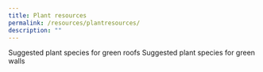 ```yaml
---
title: Plant resources
permalink: /resources/plantresources/
description: ""
---
```

Suggested plant species for green roofs
Suggested plant species for green walls